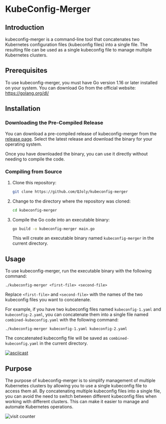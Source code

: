 # KubeConfig-Merger

## Introduction

kubeconfig-merger is a command-line tool that concatenates two Kubernetes configuration files (kubeconfig files) into a single file. The resulting file can be used as a single kubeconfig file to manage multiple Kubernetes clusters.

## Prerequisites

To use kubeconfig-merger, you must have Go version 1.16 or later installed on your system. You can download Go from the official website: https://golang.org/dl/

## Installation

### Downloading the Pre-Compiled Release

You can download a pre-compiled release of kubeconfig-merger from the [release page](https://github.com/QJoly/kubeconfig-merger/releases). Select the latest release and download the binary for your operating system.

Once you have downloaded the binary, you can use it directly without needing to compile the code.

### Compiling from Source

1. Clone this repository:

   ```bash
   git clone https://github.com/QJoly/kubeconfig-merger
   ```

2. Change to the directory where the repository was cloned:

   ```bash
   cd kubeconfig-merger
   ```

3. Compile the Go code into an executable binary:

   ```bash
   go build -o kubeconfig-merger main.go
   ```

   This will create an executable binary named `kubeconfig-merger` in the current directory.

## Usage

To use kubeconfig-merger, run the executable binary with the following command:

```
./kubeconfig-merger <first-file> <second-file>
```

Replace `<first-file>` and `<second-file>` with the names of the two kubeconfig files you want to concatenate.

For example, if you have two kubeconfig files named `kubeconfig-1.yaml` and `kubeconfig-2.yaml`, you can concatenate them into a single file named `combined-kubeconfig.yaml` with the following command:

```
./kubeconfig-merger kubeconfig-1.yaml kubeconfig-2.yaml
```

The concatenated kubeconfig file will be saved as `combined-kubeconfig.yaml` in the current directory.

[![asciicast](https://asciinema.org/a/5Myq4ZzzvYo9uSuhx7LgMMPEH.svg)](https://asciinema.org/a/5Myq4ZzzvYo9uSuhx7LgMMPEH)

## Purpose

The purpose of kubeconfig-merger is to simplify management of multiple Kubernetes clusters by allowing you to use a single kubeconfig file to access them all. By concatenating multiple kubeconfig files into a single file, you can avoid the need to switch between different kubeconfig files when working with different clusters. This can make it easier to manage and automate Kubernetes operations.

![visit counter](https://visitor-badge.deta.dev/badge?page_id=qjoly.kubeconfigmerger)


